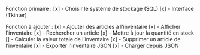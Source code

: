 Fonction primaire : 
[x] - Choisir le système de stockage (SQL)
[x] - Interface (Tkinter)

Fonction à ajouter :
[x] - Ajouter des articles à l'inventaire
[x] - Afficher l'inventaire
[x] - Rechercher un article
[x] - Mettre à jour la quantité en stock
[] - Calculer la valeur totale de l’inventaire
[x] - Supprimer un article de l’inventaire
[x] - Exporter l'inventaire JSON
[x] - Charger depuis JSON

